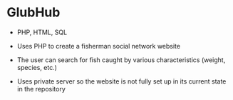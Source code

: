 # GlubHub

* PHP, HTML, SQL

* Uses PHP to create a fisherman social network website

* The user can search for fish caught by various characteristics (weight, species, etc.)

* Uses private server so the website is not fully set up in its current state in the repository